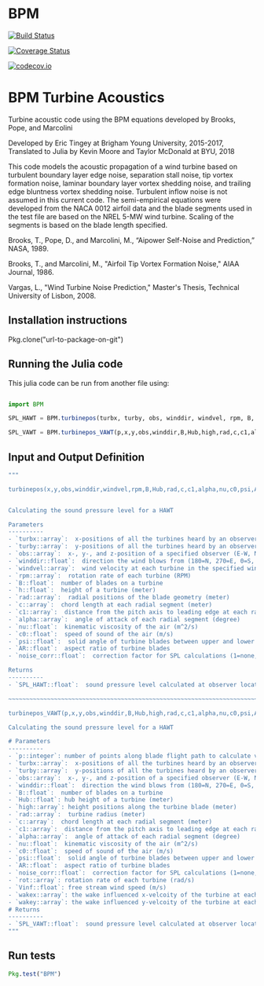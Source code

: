 # BPM

[![Build Status](https://travis-ci.org/moore54/BPM.jl.svg?branch=master)](https://travis-ci.org/moore54/BPM.jl)

[![Coverage Status](https://coveralls.io/repos/moore54/BPM.jl/badge.svg?branch=master&service=github)](https://coveralls.io/github/moore54/BPM.jl?branch=master)

[![codecov.io](http://codecov.io/github/moore54/BPM.jl/coverage.svg?branch=master)](http://codecov.io/github/moore54/BPM.jl?branch=master)



# BPM Turbine Acoustics

Turbine acoustic code using the BPM equations developed by Brooks, Pope, and Marcolini

Developed by Eric Tingey at Brigham Young University, 2015-2017,
Translated to Julia by Kevin Moore and Taylor McDonald at BYU, 2018

This code models the acoustic propagation of a wind turbine based on turbulent boundary layer edge noise, separation stall noise, tip vortex formation noise, laminar boundary layer vortex shedding noise, and trailing edge bluntness vortex shedding noise. Turbulent inflow noise is not assumed in this current code. The semi-empirical equations were developed from the NACA 0012 airfoil data and the blade segments used in the test file are based on the NREL 5-MW wind turbine. Scaling of the segments is based on the blade length specified.

Brooks, T., Pope, D., and Marcolini, M., “Aipower Self-Noise and Prediction,” NASA, 1989.

Brooks, T., and Marcolini, M., "Airfoil Tip Vortex Formation Noise," AIAA Journal, 1986.

Vargas, L., "Wind Turbine Noise Prediction," Master's Thesis, Technical University of Lisbon, 2008.


## Installation instructions

Pkg.clone("url-to-package-on-git")

## Running the Julia code

This julia code can be run from another file using:
```julia

import BPM

SPL_HAWT = BPM.turbinepos(turbx, turby, obs, winddir, windvel, rpm, B, h, rad, c, c1, alpha, nu, c0, psi, AR, noise_corr)

SPL_VAWT = BPM.turbinepos_VAWT(p,x,y,obs,winddir,B,Hub,high,rad,c,c1,alpha,nu,c0,psi,AR,noise_corr,rot,Vinf,wakex,wakey)
```

## Input and Output Definition
```julia
"""

turbinepos(x,y,obs,winddir,windvel,rpm,B,Hub,rad,c,c1,alpha,nu,c0,psi,AR,noise_corr)


Calculating the sound pressure level for a HAWT

Parameters
----------
- `turbx::array`:  x-positions of all the turbines heard by an observer (east to west, meter)
- `turby::array`:  y-positions of all the turbines heard by an observer (north to south, meter)
- `obs::array`:  x-, y-, and z-position of a specified observer (E-W, N-S, height; meter)
- `winddir::float`:  direction the wind blows from (180=N, 270=E, 0=S, 90=W; degree)
- `windvel::array`:  wind velocity at each turbine in the specified wind direction (m/s)
- `rpm::array`:  rotation rate of each turbine (RPM)
- `B::float`:  number of blades on a turbine
- `h::float`:  height of a turbine (meter)
- `rad::array`:  radial positions of the blade geometry (meter)
- `c::array`:  chord length at each radial segment (meter)
- `c1::array`:  distance from the pitch axis to leading edge at each radial segment (meter)
- `alpha::array`:  angle of attack of each radial segment (degree)
- `nu::float`:  kinematic viscosity of the air (m^2/s)
- `c0::float`:  speed of sound of the air (m/s)
- `psi::float`:  solid angle of turbine blades between upper and lower sides of trailing edge (degree)
- `AR::float`:  aspect ratio of turbine blades
- `noise_corr::float`:  correction factor for SPL calculations (1=none, use if calculations differ from expected)

Returns
----------
- `SPL_HAWT::float`:  sound pressure level calculated at observer location (dB)

~~~~~~~~~~~~~~~~~~~~~~~~~~~~~~~~~~~~~~~~~~~~~~~~~~~~~~~~~~~~~~~~~~~~~~~~~~~~~~~~~

turbinepos_VAWT(p,x,y,obs,winddir,B,Hub,high,rad,c,c1,alpha,nu,c0,psi,AR,noise_corr,rot,Vinf,wakex,wakey)

Calculating the sound pressure level for a HAWT

# Parameters
----------
- `p::integer`: number of points along blade flight path to calculate velocities
- `turbx::array`:  x-positions of all the turbines heard by an observer (east to west, meter)
- `turby::array`:  y-positions of all the turbines heard by an observer (north to south, meter)
- `obs::array`:  x-, y-, and z-position of a specified observer (E-W, N-S, height; meter)
- `winddir::float`:  direction the wind blows from (180=N, 270=E, 0=S, 90=W; degree)
- `B::float`:  number of blades on a turbine
- `Hub::float`: hub height of a turbine (meter)
- `high::array`: height positions along the turbine blade (meter)
- `rad::array`:  turbine radius (meter)
- `c::array`:  chord length at each radial segment (meter)
- `c1::array`:  distance from the pitch axis to leading edge at each radial segment (meter)
- `alpha::array`:  angle of attack of each radial segment (degree)
- `nu::float`:  kinematic viscosity of the air (m^2/s)
- `c0::float`:  speed of sound of the air (m/s)
- `psi::float`:  solid angle of turbine blades between upper and lower sides of trailing edge (degree)
- `AR::float`:  aspect ratio of turbine blades
- `noise_corr::float`:  correction factor for SPL calculations (1=none, use if calculations differ from expected)
- `rot::array`: rotation rate of each turbine (rad/s)
- `Vinf::float`: free stream wind speed (m/s)
- `wakex::array`: the wake influenced x-velcoity of the turbine at each point along the blade flight path (m/s)
- `wakey::array`: the wake influenced y-velcoity of the turbine at each point along the blade flight path (m/s)
# Returns
----------
- `SPL_VAWT::float`:  sound pressure level calculated at observer location (dB)
"""
```

## Run tests

```julia
Pkg.test("BPM")
```
